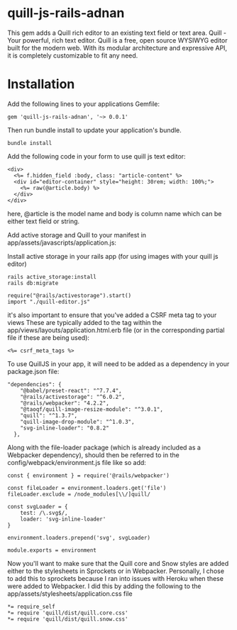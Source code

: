 # quill-js-rails-adnan

This gem adds a Quill rich editor to an existing text field or text area. Quill - Your powerful, rich text editor.
Quill is a free, open source WYSIWYG editor built for the modern web. With its modular architecture and expressive API, it is completely customizable to fit any need.

# Installation

Add the following lines to your applications Gemfile:

```
gem 'quill-js-rails-adnan', '~> 0.0.1'
```
Then run bundle install to update your application's bundle.
```
bundle install
```

Add the following code in your form to use quill js text editor:
```
<div>
  <%= f.hidden_field :body, class: "article-content" %>
  <div id="editor-container" style="height: 30rem; width: 100%;">
    <%= raw(@article.body) %>
  </div>
</div>

```
here, @article is the model name and body is column name which can be either text field or string.

Add active storage and  Quill to your manifest in app/assets/javascripts/application.js:

Install active storage in your rails app (for using images with your quill js editor)

```
rails active_storage:install
rails db:migrate
```

```
require("@rails/activestorage").start()
import "./quill-editor.js"
```
it's also important to ensure that you've added a CSRF meta tag to your views
These are typically added to the <head> tag within the app/views/layouts/application.html.erb file (or in the corresponding partial file if these are being used):
```
<%= csrf_meta_tags %>
```
To use QuillJS in your app, it will need to be added as a dependency in your package.json file:
```
"dependencies": {
    "@babel/preset-react": "^7.7.4",
    "@rails/activestorage": "^6.0.2",
    "@rails/webpacker": "4.2.2",
    "@taoqf/quill-image-resize-module": "^3.0.1",
    "quill": "^1.3.7",
    "quill-image-drop-module": "^1.0.3",
    "svg-inline-loader": "0.8.2"
  },
```
Along with the file-loader package (which is already included as a Webpacker dependency), should then be referred to in the config/webpack/environment.js file like so add:
```
const { environment } = require('@rails/webpacker')

const fileLoader = environment.loaders.get('file')
fileLoader.exclude = /node_modules[\\/]quill/

const svgLoader = {
    test: /\.svg$/,
    loader: 'svg-inline-loader'
}

environment.loaders.prepend('svg', svgLoader)

module.exports = environment
```
Now you'll want to make sure that the Quill core and Snow styles are added either to the stylesheets in Sprockets or in Webpacker. Personally, I chose to add this to sprockets because I ran into issues with Heroku when these were added to Webpacker. I did this by adding the following to the app/assets/stylesheets/application.css file

```
*= require_self
*= require 'quill/dist/quill.core.css'
*= require 'quill/dist/quill.snow.css'
```

